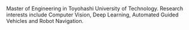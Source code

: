 Master of Engineering in Toyohashi University of Technology. 
Research interests include Computer Vision, Deep Learning, Automated Guided Vehicles and Robot Navigation. 
